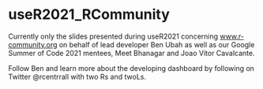 # useR2021_RCommunity

Currently only the slides presented during useR2021 concerning www.r-community.org on behalf of lead developer Ben Ubah as well as our Google Summer of Code 2021 mentees, Meet Bhanagar and Joao Vitor Cavalcante.

Follow Ben and learn more about the developing dashboard by following on Twitter @rcentrrall with two Rs and twoLs.

